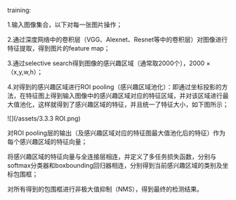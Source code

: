 training:

1.输入图像集合，以下对每一张图片操作；

2.通过深度网络中的卷积层（VGG、Alexnet、Resnet等中的卷积层）对图像进行特征提取，得到图片的feature map；

3.通过selective search得到图像的感兴趣区域（通常取2000个），2000 × （x,y,w,h）；

4.对得到的感兴趣区域进行ROI pooling（感兴趣区域池化）：即通过坐标投影的方法，在特征图上得到输入图像中的感兴趣区域对应的特征区域，并对该区域进行最大值池化，这样就得到了感兴趣区域的特征，并且统一了特征大小，如下图所示；

![](/assets/3.3.3 ROI.png)

对ROI pooling层的输出（及感兴趣区域对应的特征图最大值池化后的特征）作为每个感兴趣区域的特征向量；

将感兴趣区域的特征向量与全连接层相连，并定义了多任务损失函数，分别与softmax分类器和boxbounding回归器相连，分别得到当前感兴趣区域的类别及坐标包围框；

对所有得到的包围框进行非极大值抑制（NMS），得到最终的检测结果。

